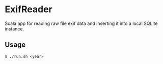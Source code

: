# ExifReader
Scala app for reading raw file exif data and inserting it into a local SQLite instance.

## Usage
```
$ ./run.sh <year>
```
